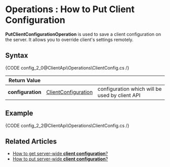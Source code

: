 ﻿# Operations : How to Put Client Configuration

**PutClientConfigurationOperation** is used to save a client configuration on the server. It allows you to override client's settings remotely. 

## Syntax

{CODE config_2_0@ClientApi\Operations\ClientConfig.cs /}

| Return Value | | |
| ------------- | ----- | ---- |
| **configuration** | [ClientConfiguration](../../../glossary/ClientConfiguration) | configuration which will be used by client API |

## Example

{CODE config_2_2@ClientApi\Operations\ClientConfig.cs /}

## Related Articles

- [How to get server-wide **client configuration**?](../../../client-api/operations/server/get-serverwide-client-configuration-operation)
- [How to put server-wide **client configuration**?](../../../client-api/operations/server/put-serverwide-client-configuration-operation)
